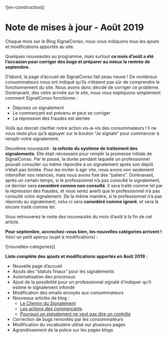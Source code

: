 ![en-construction](

# Note de mises à jour - Août 2019

Chaque mois sur le Blog SignalConso, nous vous indiquons tous les ajouts et modifications apportés au site. 

Quelques nouveautés au programme, mais surtout **ce mois d’août a été l’occasion pour corriger des bugs et préparer au mieux la rentrée de septembre.** 

D’abord, la page d’accueil de SignalConso fait peau neuve ! De nombreux consommateurs nous ont indiqué qu’ils n’étaient pas sûr de comprendre le fonctionnement du site. Nous avons donc décidé de corriger ce problème. Dorénavant, dès votre arrivée sur le site, nous vous expliquons simplement comment SignalConso fonctionne :
* Déposez un signalement
* Le commerçant est prévenu et peut se corriger
* La répression des fraudes est alertée

Voilà qui devrait clarifier notre action vis-à-vis des consommateurs ! Il ne vous reste plus qu’à appuyer sur le bouton “Je signale” pour commencer à remplir votre signalement. 

Deuxième nouveauté : **la refonte du système de traitement des signalements**. Elle était nécessaire pour remplir la promesse initiale de SignalConso. 
Par le passé, la durée pendant laquelle un professionnel pouvait consulter ou même répondre à un signalement après son dépôt n’était pas limitée. Pour les inviter à agir vite, nous avons non seulement intensifier nos relances, mais nous avons fixé des “paliers”. Dorénavant, après un certain temps, si le professionnel n’a pas consulté le signalement, ce dernier sera **considéré comme non consulté**. Il sera traité comme tel par la répression des fraudes, et vous serez averti que le professionnel n’a pas consulté votre signalement. De la même manière, si le professionnel n’a pas répondu au signalement, celui ci sera **considéré comme ignoré**, et sera là encore traité comme tel.

Vous retrouverez le reste des nouveautés du mois d’août à la fin de cet article.

**Pour septembre, accrochez-vous bien, les nouvelles catégories arrivent !** Voici un petit aperçu (sujet à modifications) :

![nouvelles-categories](

**Liste complète des ajouts et modifications apportés en Août 2019 :**

+ Nouvelle page d’accueil
+ Ajouts des “statuts finaux” pour les signalements
+ Automatisation des processus
+ Ajout de la possibilité pour un professionnel signalé d’indiquer qu’il estime le signalement infondé
+ Modification des emails envoyés aux consommateurs
+ Nouveaux articles de blog :
  * [Le Chemin du Signalement](/blog/2019/08/11/le-chemin-du-signalement)
  * [Les actions des commerçants](/blog/2019/08/18/les-actions-du-commercant)
  * [Pourquoi un signalement ne veut pas dire un contrôle](/blog/2019/08/21/exploitation-retour-utilisateurs)
+ Correction de bugs remontés par les consommateurs
+ Modification du vocabulaire utilisé sur plusieurs pages
+ Agrandissement de la police sur les pages blogs

